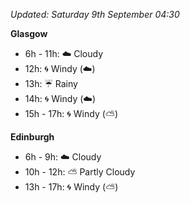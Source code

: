 *Updated: Saturday 9th September 04:30*

**Glasgow**

* 6h - 11h: :cloud: Cloudy
* 12h: :cyclone: Windy (:cloud:)
* 13h: :umbrella: Rainy
* 14h: :cyclone: Windy (:cloud:)
* 15h - 17h: :cyclone: Windy (:partly_sunny:)

**Edinburgh**

* 6h - 9h: :cloud: Cloudy
* 10h - 12h: :partly_sunny: Partly Cloudy
* 13h - 17h: :cyclone: Windy (:partly_sunny:)
